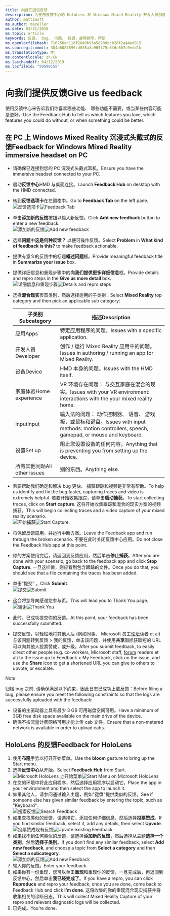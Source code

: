 ```yaml
---
title: 向我们提供反馈
description: 为使用反馈中心的 HoloLens 和 Windows Mixed Reality 开发人员创建的可操作反馈。
author: mattzmsft
ms.author: mazeller
ms.date: 03/21/2018
ms.topic: article
keywords: 反馈、 bug、 问题、 错误，故障排除，帮助
ms.openlocfilehash: 710256ec11df2849b93a5d289dcb28f2a44ed815
ms.sourcegitcommit: 384b0087899cd835a3a965f75c6f6c607c9edd1b
ms.translationtype: MT
ms.contentlocale: zh-CN
ms.lasthandoff: 04/12/2019
ms.locfileid: "59590155"
---
```

# <a name="give-us-feedback"></a><span data-ttu-id="3bba5-104">向我们提供反馈</span><span class="sxs-lookup"><span data-stu-id="3bba5-104">Give us feedback</span></span>

<span data-ttu-id="3bba5-105">使用反馈中心来告诉我们你喜欢哪些功能、 哪些功能不需要，或当某些内容可能是更好。</span><span class="sxs-lookup"><span data-stu-id="3bba5-105">Use the Feedback Hub to tell us which features you love, which features you could do without, or when something could be better.</span></span>

## <a name="feedback-for-windows-mixed-reality-immersive-headset-on-pc"></a><span data-ttu-id="3bba5-106">在 PC 上 Windows Mixed Reality 沉浸式头戴式的反馈</span><span class="sxs-lookup"><span data-stu-id="3bba5-106">Feedback for Windows Mixed Reality immersive headset on PC</span></span>

* <span data-ttu-id="3bba5-107">请确保已连接到您的 PC 沉浸式头戴式耳机。</span><span class="sxs-lookup"><span data-stu-id="3bba5-107">Ensure you have the immersive headset connected to your PC.</span></span>
* <span data-ttu-id="3bba5-108">启动**反馈中心**HMD 与桌面连接。</span><span class="sxs-lookup"><span data-stu-id="3bba5-108">Launch **Feedback Hub** on desktop with the HMD connected.</span></span>
* <span data-ttu-id="3bba5-109">转到**反馈选项卡**在左窗格中。</span><span class="sxs-lookup"><span data-stu-id="3bba5-109">Go to **Feedback Tab** on the left pane.</span></span> <br>
  <span data-ttu-id="3bba5-110">![反馈选项卡](images/feedback1-600px.png)</span><span class="sxs-lookup"><span data-stu-id="3bba5-110">![Feedback Tab](images/feedback1-600px.png)</span></span>
* <span data-ttu-id="3bba5-111">单击**添加新的反馈**按钮以输入新反馈。</span><span class="sxs-lookup"><span data-stu-id="3bba5-111">Click **Add new feedback** button to enter a new feedback.</span></span><br>
  <span data-ttu-id="3bba5-112">![添加新的反馈](images/feedback2-600px.png)</span><span class="sxs-lookup"><span data-stu-id="3bba5-112">![Add new feedback](images/feedback2-600px.png)</span></span>
* <span data-ttu-id="3bba5-113">选择**问题**中**这是何种反馈？** 以便可操作反馈。</span><span class="sxs-lookup"><span data-stu-id="3bba5-113">Select **Problem** in **What kind of feedback is this?** to make feedback actionable.</span></span>
* <span data-ttu-id="3bba5-114">提供有意义的反馈中的标题**概述问题**框。</span><span class="sxs-lookup"><span data-stu-id="3bba5-114">Provide meaningful feedback title in **Summarize your issue** box.</span></span>
* <span data-ttu-id="3bba5-115">提供详细信息和重现步骤中的**向我们提供更多详细信息**框。</span><span class="sxs-lookup"><span data-stu-id="3bba5-115">Provide details and repro steps in the **Give us more detail** box.</span></span><br>
  <span data-ttu-id="3bba5-116">![详细信息和重现步骤](images/feedback3-600px.png)</span><span class="sxs-lookup"><span data-stu-id="3bba5-116">![Details and repro steps](images/feedback3-600px.png)</span></span>
* <span data-ttu-id="3bba5-117">选择**混合现实**页首类别，然后选择适用的子类别：</span><span class="sxs-lookup"><span data-stu-id="3bba5-117">Select **Mixed Reality** top category and then pick an applicable sub category:</span></span>

  |  <span data-ttu-id="3bba5-118">子类别</span><span class="sxs-lookup"><span data-stu-id="3bba5-118">Subcategory</span></span>  |  <span data-ttu-id="3bba5-119">描述</span><span class="sxs-lookup"><span data-stu-id="3bba5-119">Description</span></span> | 
  |----------|----------|
  |  <span data-ttu-id="3bba5-120">应用</span><span class="sxs-lookup"><span data-stu-id="3bba5-120">Apps</span></span>  |  <span data-ttu-id="3bba5-121">特定应用程序的问题。</span><span class="sxs-lookup"><span data-stu-id="3bba5-121">Issues with a specific application.</span></span> | 
  |  <span data-ttu-id="3bba5-122">开发人员</span><span class="sxs-lookup"><span data-stu-id="3bba5-122">Developer</span></span>  |  <span data-ttu-id="3bba5-123">创作 / 运行 Mixed Reality 应用中的问题。</span><span class="sxs-lookup"><span data-stu-id="3bba5-123">Issues in authoring / running an app for Mixed Reality.</span></span> | 
  |  <span data-ttu-id="3bba5-124">设备</span><span class="sxs-lookup"><span data-stu-id="3bba5-124">Device</span></span>  |  <span data-ttu-id="3bba5-125">HMD 本身的问题。</span><span class="sxs-lookup"><span data-stu-id="3bba5-125">Issues with the HMD itself.</span></span> | 
  |  <span data-ttu-id="3bba5-126">家庭体验</span><span class="sxs-lookup"><span data-stu-id="3bba5-126">Home experience</span></span>  |  <span data-ttu-id="3bba5-127">VR 环境存在问题： 与交互家庭在混合的现实。</span><span class="sxs-lookup"><span data-stu-id="3bba5-127">Issues with your VR environment: interactions with the your mixed reality home.</span></span> | 
  |  <span data-ttu-id="3bba5-128">Input</span><span class="sxs-lookup"><span data-stu-id="3bba5-128">Input</span></span>  |  <span data-ttu-id="3bba5-129">输入法的问题： 动作控制器、 语音、 游戏板，或鼠标和键盘。</span><span class="sxs-lookup"><span data-stu-id="3bba5-129">Issues with input methods: motion controllers, speech, gamepad, or mouse and keyboard.</span></span> | 
  |  <span data-ttu-id="3bba5-130">设置</span><span class="sxs-lookup"><span data-stu-id="3bba5-130">Set up</span></span>  |  <span data-ttu-id="3bba5-131">阻止您设置设备的任何内容。</span><span class="sxs-lookup"><span data-stu-id="3bba5-131">Anything that is preventing you from setting up the device.</span></span> | 
  |  <span data-ttu-id="3bba5-132">所有其他问题</span><span class="sxs-lookup"><span data-stu-id="3bba5-132">All other issues</span></span>  |  <span data-ttu-id="3bba5-133">别的东西。</span><span class="sxs-lookup"><span data-stu-id="3bba5-133">Anything else.</span></span> |
  
* <span data-ttu-id="3bba5-134">若要帮助我们确定和解决 bug 更快、 捕获跟踪和视频是非常有帮助。</span><span class="sxs-lookup"><span data-stu-id="3bba5-134">To help us identify and fix the bug faster, capturing traces and video is extremely helpful.</span></span> <span data-ttu-id="3bba5-135">若要开始收集跟踪，请单击**启动捕获**。</span><span class="sxs-lookup"><span data-stu-id="3bba5-135">To start collecting traces, click on **Start capture**.</span></span> <span data-ttu-id="3bba5-136">这将开始收集跟踪和混合的现实方案的视频捕获。</span><span class="sxs-lookup"><span data-stu-id="3bba5-136">This will begin collecting traces and a video capture of your mixed reality scenario.</span></span><br>
  <span data-ttu-id="3bba5-137">![开始捕获](images/feedback4-600px.png)</span><span class="sxs-lookup"><span data-stu-id="3bba5-137">![Start Capture](images/feedback4-600px.png)</span></span>
* <span data-ttu-id="3bba5-138">将保留反馈应用，并运行中断方案。</span><span class="sxs-lookup"><span data-stu-id="3bba5-138">Leave the Feedback app and run through the broken scenario.</span></span> <span data-ttu-id="3bba5-139">不要在此时关闭反馈中心应用。</span><span class="sxs-lookup"><span data-stu-id="3bba5-139">Do not close the Feedback Hub app at this point.</span></span>
* <span data-ttu-id="3bba5-140">你的方案使用完后，请返回到反馈应用，然后单击**停止捕获**。</span><span class="sxs-lookup"><span data-stu-id="3bba5-140">After you are done with your scenario, go back to the feedback app and click **Stop Capture**.</span></span> <span data-ttu-id="3bba5-141">一旦这样做，则应看到包含跟踪的文件。</span><span class="sxs-lookup"><span data-stu-id="3bba5-141">Once you do that, you should see that a file containing the traces has been added.</span></span>
* <span data-ttu-id="3bba5-142">单击“提交” 。</span><span class="sxs-lookup"><span data-stu-id="3bba5-142">Click **Submit**.</span></span><br>
  <span data-ttu-id="3bba5-143">![提交](images/feedback5-600px.png)</span><span class="sxs-lookup"><span data-stu-id="3bba5-143">![Submit](images/feedback5-600px.png)</span></span>
* <span data-ttu-id="3bba5-144">这会将您导向感谢您参与页。</span><span class="sxs-lookup"><span data-stu-id="3bba5-144">This will lead you to Thank You page.</span></span><br>
  <span data-ttu-id="3bba5-145">![谢谢](images/feedback6-600px.png)</span><span class="sxs-lookup"><span data-stu-id="3bba5-145">![Thank You](images/feedback6-600px.png)</span></span>
* <span data-ttu-id="3bba5-146">此时，已成功提交你的反馈。</span><span class="sxs-lookup"><span data-stu-id="3bba5-146">At this point, your feedback has been successfully submitted.</span></span>
* <span data-ttu-id="3bba5-147">提交反馈，以轻松地将其他人后 (例如同事、 Microsoft 员工[论坛](https://forums.hololens.com/)读者 et al) 与该问题转到反馈 > 我的反馈，单击该问题，并使用**共享**图标获取短的 URL 可以向其他人投票赞成，或升级。</span><span class="sxs-lookup"><span data-stu-id="3bba5-147">After you submit feedback, to easily direct other people (e.g. co-workers, Microsoft staff, [forum](https://forums.hololens.com/) readers et al) to the issue go to Feedback > My Feedback, click on the issue, and use the **Share** icon to get a shortened URL you can give to others to upvote, or escalate.</span></span>

>[!NOTE]
><span data-ttu-id="3bba5-148">归档 bug 之前, 请确保满足以下约束，因此日志已成功上载反馈：</span><span class="sxs-lookup"><span data-stu-id="3bba5-148">Before filing a bug, please ensure you meet the following constraints so that the logs are successfully uploaded with the feedback:</span></span>
> - <span data-ttu-id="3bba5-149">设备的主驱动器上具有最少 3 GB 可用磁盘空间可用。</span><span class="sxs-lookup"><span data-stu-id="3bba5-149">Have a minimum of 3GB free disk space available on the main drive of the device.</span></span>
> - <span data-ttu-id="3bba5-150">确保不按流量计费网络可用才能上传 cab 文件。</span><span class="sxs-lookup"><span data-stu-id="3bba5-150">Ensure that a non-metered network is available in order to upload cabs.</span></span>

## <a name="feedback-for-hololens"></a><span data-ttu-id="3bba5-151">HoloLens 的反馈</span><span class="sxs-lookup"><span data-stu-id="3bba5-151">Feedback for HoloLens</span></span>

1. <span data-ttu-id="3bba5-152">使用**布隆**手势以打开开始菜单。</span><span class="sxs-lookup"><span data-stu-id="3bba5-152">Use the **bloom** gesture to bring up the Start menu.</span></span>
2. <span data-ttu-id="3bba5-153">选择**反馈中心**从开始。</span><span class="sxs-lookup"><span data-stu-id="3bba5-153">Select **Feedback Hub** from Start.</span></span><br>
  <span data-ttu-id="3bba5-154">![Microsoft HoloLens 上开始菜单](images/startmenu.jpg)</span><span class="sxs-lookup"><span data-stu-id="3bba5-154">![Start Menu on Microsoft HoloLens](images/startmenu.jpg)</span></span>
3. <span data-ttu-id="3bba5-155">在您的环境中将此应用程序，然后选择应用程序以启动它。</span><span class="sxs-lookup"><span data-stu-id="3bba5-155">Place the app in your environment and then select the app to launch it.</span></span>
4. <span data-ttu-id="3bba5-156">如果其他人，请参阅通过输入主题，例如"键盘"提供类似的反馈。</span><span class="sxs-lookup"><span data-stu-id="3bba5-156">See if someone else has given similar feedback by entering the topic, such as "Keyboard".</span></span><br>
  <span data-ttu-id="3bba5-157">![搜索反馈](images/searchfeedback-500px.jpg)</span><span class="sxs-lookup"><span data-stu-id="3bba5-157">![Search Feedback](images/searchfeedback-500px.jpg)</span></span>
5. <span data-ttu-id="3bba5-158">如果查找类似的反馈，请选择它，添加任何详细信息，然后选择**投票赞成**。</span><span class="sxs-lookup"><span data-stu-id="3bba5-158">If you find similar feedback, select it, add any details, then select **Upvote**.</span></span><br>
  <span data-ttu-id="3bba5-159">![投票赞成现有反馈](images/upvotefeedback-500px.jpg)</span><span class="sxs-lookup"><span data-stu-id="3bba5-159">![Upvote existing Feedback](images/upvotefeedback-500px.jpg)</span></span>
6. <span data-ttu-id="3bba5-160">如果找不到任何类似的反馈，请选择**添加新的反馈**，然后选择从主题**选择一个类别**，然后**选择子类别**。</span><span class="sxs-lookup"><span data-stu-id="3bba5-160">If you don’t find any similar feedback, select **Add new feedback**, and choose a topic from **Select a category** and then **Select a subcategory**.</span></span><br>
  <span data-ttu-id="3bba5-161">![添加新的反馈](images/addnewfeedback-500px.jpg)</span><span class="sxs-lookup"><span data-stu-id="3bba5-161">![Add new Feedback](images/addnewfeedback-500px.jpg)</span></span>
7. <span data-ttu-id="3bba5-162">输入你的反馈。</span><span class="sxs-lookup"><span data-stu-id="3bba5-162">Enter your feedback.</span></span>
8. <span data-ttu-id="3bba5-163">如果你有一份重现，您可以单击**重现**和重现你的反馈，一旦完成后，再返回到反馈中心，然后单击**我已经完成了**。</span><span class="sxs-lookup"><span data-stu-id="3bba5-163">If you have a repro, you can click **Reproduce** and repro your feedback, once you are done, come back to Feedback Hub and click **I’m done**.</span></span> <span data-ttu-id="3bba5-164">这将收集的你的重现混合现实捕获并将收集相关的诊断日志。</span><span class="sxs-lookup"><span data-stu-id="3bba5-164">This will collect Mixed Reality Capture of your repro and relevant diagnostic logs will be collected.</span></span>
9. <span data-ttu-id="3bba5-165">已完成。</span><span class="sxs-lookup"><span data-stu-id="3bba5-165">You’re done.</span></span>
